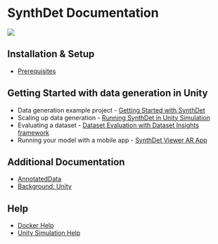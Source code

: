 # SynthDet Documentation
<img src="images/Synthetic Data pipeline-Perception Workflow.png" align="middle"/>

## Installation & Setup
* [Prerequisites](Prerequisites.md)

## Getting Started with data generation in Unity
* Data generation example project - [Getting Started with SynthDet](GettingStartedSynthDet.md)
* Scaling up data generation - [Running SynthDet in Unity Simulation](RunningSynthDetCloud.md)
* Evaluating a dataset - [Dataset Evaluation with Dataset Insights framework](https://github.com/Unity-Technologies/datasetinsights/blob/master/docs/source/Evaluation_Tutorial.md)
* Running your model with a mobile app - [SynthDet Viewer AR App](https://github.com/Unity-Technologies/perception-synthdet-demo-app)

## Additional Documentation
* [AnnotatedData](AnnotatedDataset.md)
* [Background: Unity](BackgroundUnity.md)

## Help
* [Docker Help](Docker.md)
* [Unity Simulation Help](UnitySimulationHelpInformation.md)